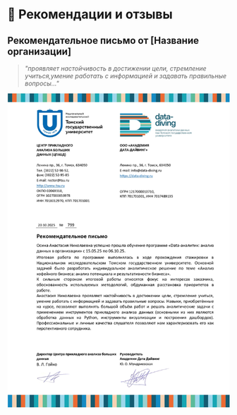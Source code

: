 # 📜 Рекомендации и отзывы

## Рекомендательное письмо от [Название организации]

> *"проявляет настойчивость в достижении цели, стремление учиться,умение работать с информацией и задавать правильные вопросы..."*

![Рекомендательное письмо](https://raw.githubusercontent.com/Anastasiya-analyst/diploma-keeper/refs/heads/main/images/%D0%A0%D0%B5%D0%BA.%D0%BF%D0%B8%D1%81%D1%8C%D0%BC%D0%BE%20%E2%84%96799%2C%20%D0%9E%D1%81%D0%B8%D0%BD%D0%B0%20%D0%90.%D0%9D_page-0001.jpg)


